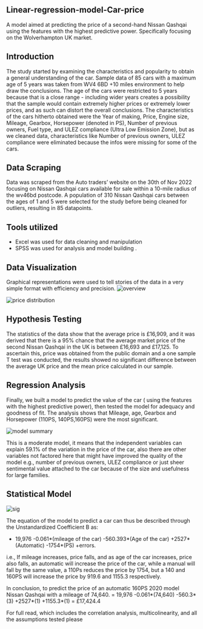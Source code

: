 ## Linear-regression-model-Car-price
A model aimed at predicting the price of a second-hand Nissan Qashqai using the features with the highest predictive power. Specifically focusing on the Wolverhampton UK market.
## Introduction
The study started by examining the characteristics and popularity to obtain a general understanding of the car. Sample data of 85 cars with a maximum age of 5 years was taken from WV4 6BD +10 miles environment to help draw the conclusions. The age of the cars were restricted to 5 years because that is a close range - including wider years creates a possibility that the sample would contain extremely higher prices or extremely lower prices, and as such can distort the overall conclusions. 
The characteristics of the cars hitherto obtained were the Year of making, Price, Engine size, Mileage, Gearbox, Horsepower (denoted in PS), Number of previous owners, Fuel type, and ULEZ compliance (Ultra Low Emission Zone), but as we cleaned data, characteristics like Number of previous owners, ULEZ compliance were eliminated because the infos were missing for some of the cars. 
## Data Scraping
Data was scraped from the Auto traders’ website on the 30th of Nov 2022 focusing on Nissan Qashqai cars available for sale within a 10-mile radius of the wv46bd postcode. A population of 310 Nissan Qashqai cars between the ages of 1 and 5 were selected for the study before being cleaned for outliers, resulting in 85 datapoints.
## Tools utilized
- Excel was used for data cleaning and manipulation 
- SPSS was used for analysis and model building . 
## Data Visualization
Graphical representations were used to tell stories of the data in a very simple format with efficiency and precision.
![overview](https://user-images.githubusercontent.com/122166125/231163711-1f52d1b8-b4b6-405d-a205-4e881937290f.png)

![price distribution](https://user-images.githubusercontent.com/122166125/231164567-faa211b9-82f6-4bbd-bedc-ac745b5b4c75.png)
## Hypothesis Testing 
The statistics of the data show that the average price is £16,909, and it was derived that there is a 95% chance that the average market price of the second Nissan Qashqai in the UK is between £16,693 and £17,125. To ascertain this, price was obtained from the public domain and a one sample T test was conducted, the results showed no significant difference between the average UK price and the mean price calculated in our sample.
## Regression Analysis 
Finally, we built a model to predict the value of the car ( using the features with the highest predictive power), then tested the model for adequacy and goodness of fit. The analysis shows that Mileage, age, Gearbox and Horsepower (110PS, 140PS,160PS) were the most significant.

![model summary](https://user-images.githubusercontent.com/122166125/231270393-d298b6bb-6dcc-48c3-aa39-b7fec8608747.png)

This is a moderate model, it means that the independent variables can explain 59.1% of the variation in the price of the car, also there are other variables not factored here that might have improved the quality of the model e.g., number of previous owners, ULEZ compliance or just sheer sentimental value attached to the car because of the size and usefulness for large families. 
## Statistical Model

![sig](https://user-images.githubusercontent.com/122166125/231777807-441862b8-38bd-43f3-a0de-e11548b1e563.png)

The equation of the model to predict a car can thus be described through the Unstandardized Coefficient B as:


- 19,976 -0.061*(mileage of the car) -560.393*(Age of the car) +2527*(Automatic) -1754*(PS) +errors. 

i.e., If mileage increases, price falls, and as age of the car increases, price also falls, an automatic will increase the price of the car, while a manual will fall by the same value, a 110Ps reduces the price by 1754, but a 140 and 160PS will increase the price by 919.6 and 1155.3 respectively. 

In conclusion, to predict the price of an automatic 160PS 2020 model Nissan Qashqai with a mileage of 74,640. 
= 19,976 -0.061*(74,640) -560.3*(3) +2527*(1) +1155.3*(1) 
= £17,424.4 

For full read, which includes the correlation analysis, multicolinearity, and all the assumptions tested please

